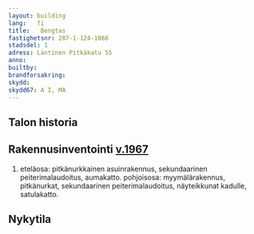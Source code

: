 ```yaml
---
layout: building
lang:   fi
title:   Bengtas
fastighetsnr: 287-1-124-1068
stadsdel: 1
adress: Läntinen Pitkäkatu 55
anno:
builtby:
brandforsakring:
skydd:
skydd67: A I, MA
---
```

## Talon historia

## Rakennusinventointi <a href="/sources/keinanen_karki.pdf">v.1967</a>
1. eteläosa: pitkänurkkainen asuinrakennus, sekundaarinen peiterimalaudoitus, aumakatto.
pohjoisosa: myymälärakennus, pitkänurkat, sekundaarinen peiterimalaudoitus, näyteikkunat kadulle, satulakatto.

## Nykytila